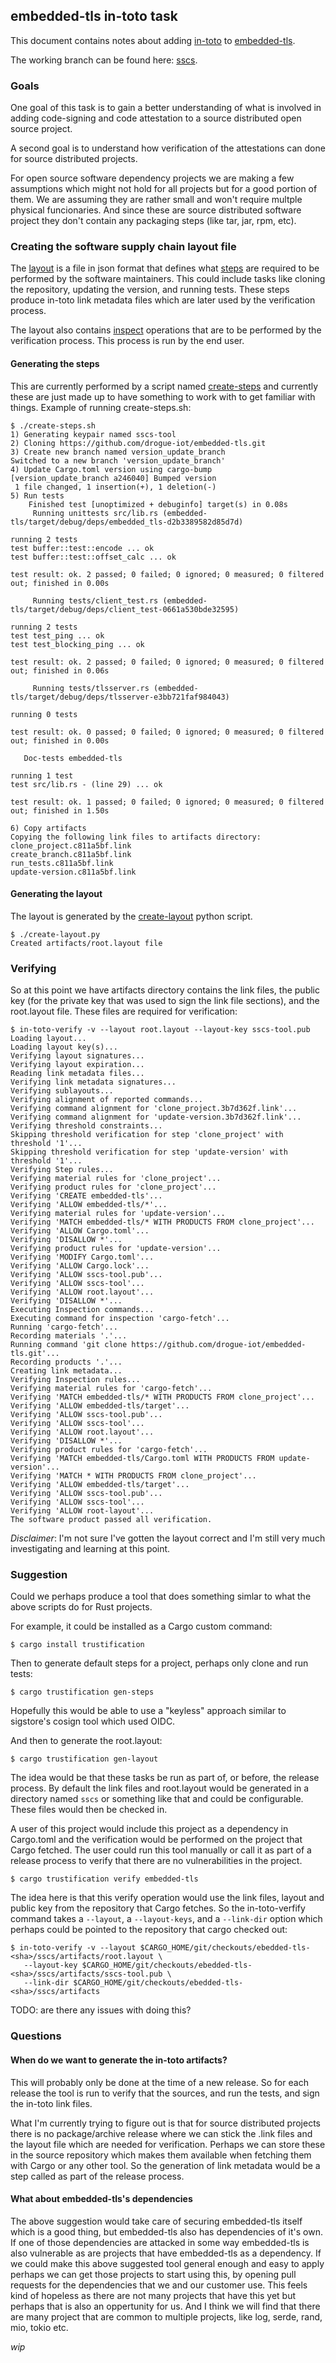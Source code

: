 ## embedded-tls in-toto task
This document contains notes about adding [in-toto](https://in-toto.io/) to
[embedded-tls](https://github.com/drogue-iot/embedded-tls).

The working branch can be found here:
[sscs](https://github.com/danbev/embedded-tls/tree/sscs).

### Goals
One goal of this task is to gain a better understanding of what is involved in
adding code-signing and code attestation to a source distributed open source
project. 

A second goal is to understand how verification of the attestations can done for
source distributed projects.

For open source software dependency projects we are making a few assumptions
which might not hold for all projects but for a good portion of them. We are
assuming they are rather small and won't require multple physical funcionaries.
And since these are source distributed software project they don't contain any
packaging steps (like tar, jar, rpm, etc).

### Creating the software supply chain layout file
The [layout] is a file in json format that defines what [steps] are required to
be performed by the software maintainers. This could include tasks like cloning
the repository, updating the version, and running tests. These steps produce
in-toto link metadata files which are later used by the verification process.

The layout also contains [inspect] operations that are to be performed by the
verification process. This process is run by the end user.

#### Generating the steps
This are currently performed by a script named [create-steps] and currently
these are just made up to have something to work with to get familiar with
things.
Example of running create-steps.sh:
```console
$ ./create-steps.sh 
1) Generating keypair named sscs-tool
2) Cloning https://github.com/drogue-iot/embedded-tls.git
3) Create new branch named version_update_branch
Switched to a new branch 'version_update_branch'
4) Update Cargo.toml version using cargo-bump
[version_update_branch a246040] Bumped version
 1 file changed, 1 insertion(+), 1 deletion(-)
5) Run tests
    Finished test [unoptimized + debuginfo] target(s) in 0.08s
     Running unittests src/lib.rs (embedded-tls/target/debug/deps/embedded_tls-d2b3389582d85d7d)

running 2 tests
test buffer::test::encode ... ok
test buffer::test::offset_calc ... ok

test result: ok. 2 passed; 0 failed; 0 ignored; 0 measured; 0 filtered out; finished in 0.00s

     Running tests/client_test.rs (embedded-tls/target/debug/deps/client_test-0661a530bde32595)

running 2 tests
test test_ping ... ok
test test_blocking_ping ... ok

test result: ok. 2 passed; 0 failed; 0 ignored; 0 measured; 0 filtered out; finished in 0.06s

     Running tests/tlsserver.rs (embedded-tls/target/debug/deps/tlsserver-e3bb721faf984043)

running 0 tests

test result: ok. 0 passed; 0 failed; 0 ignored; 0 measured; 0 filtered out; finished in 0.00s

   Doc-tests embedded-tls

running 1 test
test src/lib.rs - (line 29) ... ok

test result: ok. 1 passed; 0 failed; 0 ignored; 0 measured; 0 filtered out; finished in 1.50s

6) Copy artifacts
Copying the following link files to artifacts directory:
clone_project.c811a5bf.link
create_branch.c811a5bf.link
run_tests.c811a5bf.link
update-version.c811a5bf.link
```

#### Generating the layout
The layout is generated by the [create-layout] python script.
```console
$ ./create-layout.py 
Created artifacts/root.layout file
```

### Verifying
So at this point we have artifacts directory contains the link files, the
public key (for the private key that was used to sign the link file sections),
and the root.layout file. These files are required for verification:
```console
$ in-toto-verify -v --layout root.layout --layout-key sscs-tool.pub
Loading layout...
Loading layout key(s)...
Verifying layout signatures...
Verifying layout expiration...
Reading link metadata files...
Verifying link metadata signatures...
Verifying sublayouts...
Verifying alignment of reported commands...
Verifying command alignment for 'clone_project.3b7d362f.link'...
Verifying command alignment for 'update-version.3b7d362f.link'...
Verifying threshold constraints...
Skipping threshold verification for step 'clone_project' with threshold '1'...
Skipping threshold verification for step 'update-version' with threshold '1'...
Verifying Step rules...
Verifying material rules for 'clone_project'...
Verifying product rules for 'clone_project'...
Verifying 'CREATE embedded-tls'...
Verifying 'ALLOW embedded-tls/*'...
Verifying material rules for 'update-version'...
Verifying 'MATCH embedded-tls/* WITH PRODUCTS FROM clone_project'...
Verifying 'ALLOW Cargo.toml'...
Verifying 'DISALLOW *'...
Verifying product rules for 'update-version'...
Verifying 'MODIFY Cargo.toml'...
Verifying 'ALLOW Cargo.lock'...
Verifying 'ALLOW sscs-tool.pub'...
Verifying 'ALLOW sscs-tool'...
Verifying 'ALLOW root.layout'...
Verifying 'DISALLOW *'...
Executing Inspection commands...
Executing command for inspection 'cargo-fetch'...
Running 'cargo-fetch'...
Recording materials '.'...
Running command 'git clone https://github.com/drogue-iot/embedded-tls.git'...
Recording products '.'...
Creating link metadata...
Verifying Inspection rules...
Verifying material rules for 'cargo-fetch'...
Verifying 'MATCH embedded-tls/* WITH PRODUCTS FROM clone_project'...
Verifying 'ALLOW embedded-tls/target'...
Verifying 'ALLOW sscs-tool.pub'...
Verifying 'ALLOW sscs-tool'...
Verifying 'ALLOW root.layout'...
Verifying 'DISALLOW *'...
Verifying product rules for 'cargo-fetch'...
Verifying 'MATCH embedded-tls/Cargo.toml WITH PRODUCTS FROM update-version'...
Verifying 'MATCH * WITH PRODUCTS FROM clone_project'...
Verifying 'ALLOW embedded-tls/target'...
Verifying 'ALLOW sscs-tool.pub'...
Verifying 'ALLOW sscs-tool'...
Verifying 'ALLOW root-layout'...
The software product passed all verification.
```
_Disclaimer_: I'm not sure I've gotten the layout correct and I'm still very
much investigating and learning at this point.

### Suggestion
Could we perhaps produce a tool that does something simlar to what the above
scripts do for Rust projects.

For example, it could be installed as a Cargo custom command:
```console
$ cargo install trustification
```
Then to generate default steps for a project, perhaps only clone and run tests:
```console
$ cargo trustification gen-steps
```
Hopefully this would be able to use a "keyless" approach similar to sigstore's
cosign tool which used OIDC.

And then to generate the root.layout:
```console
$ cargo trustification gen-layout
```
The idea would be that these tasks be run as part of, or before, the release
process. By default the link files and root.layout would be generated in a
directory named `sscs` or something like that and could be configurable. These
files would then be checked in.

A user of this project would include this project as a dependency in Cargo.toml
and the verification would be performed on the project that Cargo fetched. 
The user could run this tool manually or call it as part of a release process
to verify that there are no vulnerabilities in the project.
```
$ cargo trustification verify embedded-tls
```
The idea here is that this verify operation would use the link files, layout
and public key from the repository that Cargo fetches. So the in-toto-verfify
command takes a `--layout`, a `--layout-keys`, and a `--link-dir` option which
perhaps could be pointed to the repository that cargo checked out:
```console
$ in-toto-verify -v --layout $CARGO_HOME/git/checkouts/ebedded-tls-<sha>/sscs/artifacts/root.layout \
   --layout-key $CARGO_HOME/git/checkouts/ebedded-tls-<sha>/sscs/artifacts/sscs-tool.pub \
   --link-dir $CARGO_HOME/git/checkouts/ebedded-tls-<sha>/sscs/artifacts
```
TODO: are there any issues with doing this?  


### Questions
#### When do we want to generate the in-toto artifacts?  
This will probably only be done at the time of a new release. So for each
release the tool is run to verify that the sources, and run the tests, and sign
the in-toto link files. 

What I'm currently trying to figure out is that for source distributed projects
there is no package/archive release where we can stick the .link files and the
layout file which are needed for verification. Perhaps we can store these in the
source repository which makes them available when fetching them with Cargo or
any other tool. So the generation of link metadata would be a step called as
part of the release process.

#### What about embedded-tls's dependencies
The above suggestion would take care of securing embedded-tls itself which is
a good thing, but embedded-tls also has dependencies of it's own. If one of
those dependencies are attacked in some way embedded-tls is also vulnerable as
are projects that have embedded-tls as a dependency.
If we could make this above suggested tool general enough and easy to apply
perhaps we can get those projects to start using this, by opening pull requests
for the dependencies that we and our customer use. This feels kind of hopeless
as there are not many projects that have this yet but perhaps that is also an
oppertunity for us. And I think we will find that there are many project that
are common to multiple projects, like log, serde, rand, mio, tokio etc.


_wip_

[layout]: https://github.com/in-toto/docs/blob/master/in-toto-spec.md#43-file-formats-layout
[steps]: https://github.com/in-toto/docs/blob/master/in-toto-spec.md#431-steps
[inspect]: https://github.com/in-toto/docs/blob/master/in-toto-spec.md#432-inspections
[create-steps]: https://github.com/danbev/embedded-tls/blob/sscs/sscs/create-steps.sh
[create-layout]: https://github.com/danbev/embedded-tls/blob/sscs/sscs/create-layout.py

